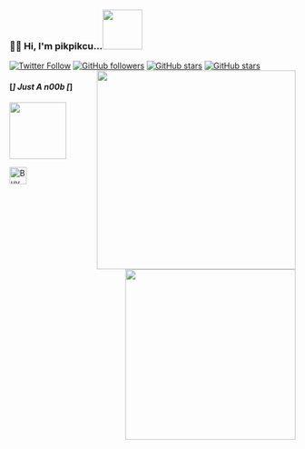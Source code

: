 ### 🤟🏻 Hi, I'm pikpikcu...<img src="https://raw.githubusercontent.com/pikpikcu/pikpikcu/master/PirateHack-AgADcgEAAugVJyI.gif" width="70"> 

[![Twitter Follow](https://img.shields.io/twitter/follow/sec715)](https://twitter.com/sec715)
[![GitHub followers](https://img.shields.io/github/followers/pikpikcu?style=social)](https://github.com/pikpikcu)
[![GitHub stars](https://img.shields.io/github/stars/pikpikcu/XRCross?style=social)](https://github.com/pikpikcu/XRCross)
[![GitHub stars](https://img.shields.io/github/stars/pikpikcu/Pentest-Tools-Framework?style=social)](https://github.com/pikpikcu/Pentest-Tools-Framework)
<img align='right' src="https://github-readme-stats.vercel.app/api?username=pikpikcu&show_icons=true&theme=radical" width="350">
#### [*] Just A n00b [*]
<img src="https://raw.githubusercontent.com/pikpikcu/pikpikcu/master/output.gif" width="100">

<img align='right' src="https://github-readme-stats.vercel.app/api/top-langs/?username=pikpikcu&&layout=compact&theme=blue-green" width="300"> 
 
<a href="https://www.buymeacoffee.com/pikpikcu"><img src="https://cdn.buymeacoffee.com/buttons/default-black.png" alt="Buy Me A Coffee" height="30px"></a>
